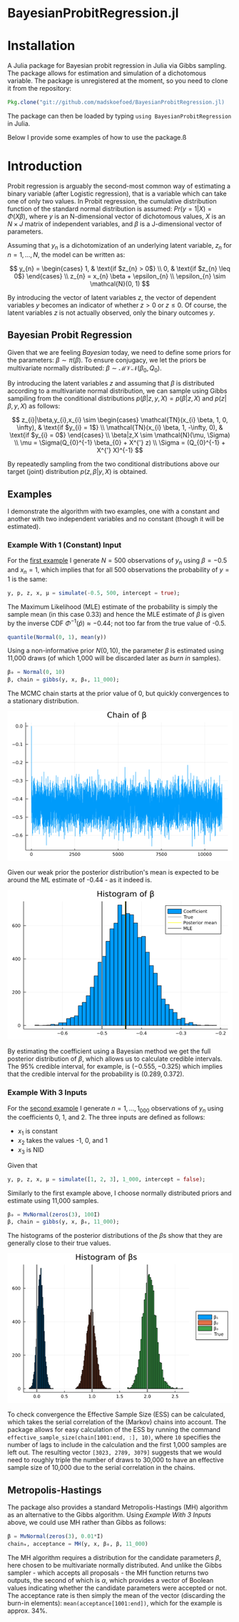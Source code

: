 # BayesianProbitRegression.jl

# Installation
A Julia package for Bayesian probit regression in Julia via Gibbs sampling. The package allows for estimation and simulation of a dichotomous variable. The package is unregistered at the moment, so you need to clone it from the repository:

```julia
Pkg.clone("git://github.com/madskoefoed/BayesianProbitRegression.jl)
```

The package can then be loaded by typing `using BayesianProbitRegression` in Julia.

Below I provide some examples of how to use the package.ß

# Introduction
Probit regression is arguably the second-most common way of estimating a binary variable (after Logistic regression), that is a variable which can take one of only two values. In Probit regression, the cumulative distribution function of the standard normal distribution is assumed: $Pr(y = 1|X) = \Phi(X\beta)$, where $y$ is an N-dimensional vector of dichotomous values, $X$ is an $N \times J$ matrix of independent variables, and $\beta$ is a J-dimensional vector of parameters.

Assuming that $y_{n}$ is a dichotomization of an underlying latent variable, $z_{n}$ for $n = 1,...,N$, the model can be written as:

$$
y_{n} = \begin{cases} 1, & \text{if $z_{n} > 0$} \\ 0, & \text{if $z_{n} \leq 0$} \end{cases} \\
z_{n} = x_{n} \beta + \epsilon_{n} \\
\epsilon_{n} \sim \mathcal{N}(0, 1)
$$

By introducing the vector of latent variables $z$, the vector of dependent variables $y$ becomes an indicator of whether $z > 0$ or $z \leq 0$. Of course, the latent variables $z$ is not actually observed, only the binary outcomes $y$.

## Bayesian Probit Regression
Given that we are feeling _Bayesian_ today, we need to define some priors for the parameters: $\beta \sim \pi(\beta)$. To ensure conjugacy, we let the priors be multivariate normally distributed: $\beta \sim \mathcal{MVN}(\beta_{0}, Q_{0})$.

By introducing the latent variables $z$ and assuming that $\beta$ is distributed according to a multivariate normal distribution, we can sample using Gibbs sampiling from the conditional distributions $p(\beta|z,y,X)=p(\beta|z,X)$ and $p(z|\beta,y,X)$ as follows:

$$
z_{i}|\beta,y_{i},x_{i} \sim \begin{cases} \mathcal{TN}(x_{i} \beta, 1, 0, \infty), & \text{if $y_{i} = 1$} \\ \mathcal{TN}(x_{i} \beta, 1, -\infty, 0), & \text{if $y_{i} = 0$} \end{cases} \\
\beta|z,X \sim \mathcal{N}(\mu, \Sigma) \\
\mu = \Sigma(Q_{0}^{-1} \beta_{0} + X^{'} z) \\
\Sigma = (Q_{0}^{-1} + X^{'} X)^{-1}
$$

By repeatedly sampling from the two conditional distributions above our target (joint) distribution $p(z,\beta|y,X)$ is obtained.

## Examples
I demonstrate the algorithm with two examples, one with a constant and another with two independent variables and no constant (though it will be estimated).

### Example With 1 (Constant) Input
For the [first example](/example/example_univariable.jl) I generate $N = 500$ observations of $y_{n}$ using $\beta = -0.5$ and $x_{n} = 1$, which implies that for all 500 observations the probability of $y = 1$ is the same:

```julia
y, p, z, x, μ = simulate(-0.5, 500, intercept = true);
```

The Maximum Likelihood (MLE) estimate of the probability is simply the sample mean (in this case 0.33) and hence the MLE estimate of $\beta$ is given by the inverse CDF $\Phi^{-1}(\hat{p}) \approx -0.44$; not too far from the true value of -0.5.

```julia
quantile(Normal(0, 1), mean(y))
```

Using a non-informative prior $N(0, 10)$, the parameter $\beta$ is estimated using 11,000 draws (of which 1,000 will be discarded later as _burn in_ samples).

```julia
β₀ = Normal(0, 10)
β, chain = gibbs(y, x, β₀, 11_000);
```

The MCMC chain starts at the prior value of 0, but quickly convergences to a stationary distribution.

![Chain](/example/univariable_chain.png)

Given our weak prior the posterior distribution's mean is expected to be around the ML estimate of -0.44 - as it indeed is.

![Histogram](/example/univariable_histogram.png)

By estimating the coefficient using a Bayesian method we get the full posterior distribution of $\beta$, which allows us to calculate credible intervals. The 95% credible interval, for example, is $(-0.555, -0.325)$ which implies that the credible interval for the probability is $(0.289, 0.372)$.

### Example With 3 Inputs
For the [second example](/example/example_multivariable.jl) I generate $n = 1,...,1_000$ observations of $y_{n}$ using the coefficients 0, 1, and 2. The three inputs are defined as follows:
* $x_{1}$ is constant
* $x_{2}$ takes the values -1, 0, and 1
* $x_{3}$ is NID

Given that 

```julia
y, p, z, x, μ = simulate([1, 2, 3], 1_000, intercept = false);
```

Similarly to the first example above, I choose normally distributed priors and estimate using 11,000 samples.

```julia
β₀ = MvNormal(zeros(3), 100I)
β, chain = gibbs(y, x, β₀, 11_000);
```

The histograms of the posterior distributions of the $\beta$s show that they are generally close to their true values.

![Histogram](/example/multivariable_histogram.png)

To check convergence the Effective Sample Size (ESS) can be calculated, which takes the serial correlation of the (Markov) chains into account. The package allows for easy calculation of the ESS by running the command `effective_sample_size(chain[1001:end, :], 10)`, where `10` specifies the number of lags to include in the calculation and the first 1,000 samples are left out. The resulting vector `[3023, 2789, 3079]` suggests that we would need to roughly triple the number of draws to 30,000 to have an effective sample size of 10,000 due to the serial correlation in the chains.

## Metropolis-Hastings
The package also provides a standard Metropolis-Hastings (MH) algorithm as an alternative to the Gibbs algorithm. Using _Example With 3 Inputs_ above, we could use MH rather than Gibbs as follows:

```julia
β = MvNormal(zeros(3), 0.01*I)
chainₘ, acceptance = MH(y, x, β₀, β, 11_000)
```

The MH algorithm requires a distribution for the candidate parameters $\beta$, here chosen to be multivariate normally distributed. And unlike the Gibbs sampler - which accepts all proposals - the MH function returns two outputs, the second of which is $\alpha$, which provides a vector of Boolean values indicating whether the candidate parameters were accepted or not. The acceptance rate is then simply the mean of the vector (discarding the burn-in elements): `mean(acceptance[1001:end])`, which for the example is approx. 34%.
